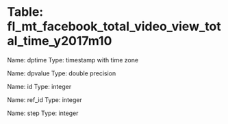 Table: fl_mt_facebook_total_video_view_total_time_y2017m10
==========================================================

Name: dptime
Type: timestamp with time zone

Name: dpvalue
Type: double precision

Name: id
Type: integer

Name: ref_id
Type: integer

Name: step
Type: integer

